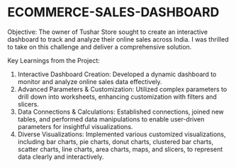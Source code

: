 # ECOMMERCE-SALES-DASHBOARD
Objective: The owner of Tushar Store sought to create an interactive dashboard to track and analyze their online sales across India. I was thrilled to take on this challenge and deliver a comprehensive solution.

Key Learnings from the Project:
 1. Interactive Dashboard Creation: Developed a dynamic dashboard to monitor and analyze online sales data effectively.
 2. Advanced Parameters & Customization: Utilized complex parameters to drill down into worksheets, enhancing customization with filters and slicers.
 3. Data Connections & Calculations: Established connections, joined new tables, and performed data manipulations to enable user-driven parameters for insightful visualizations.
 4. Diverse Visualizations: Implemented various customized visualizations, including bar charts, pie charts, donut charts, clustered bar charts, scatter charts, line charts, area charts, maps, and slicers, to represent data clearly and interactively.
